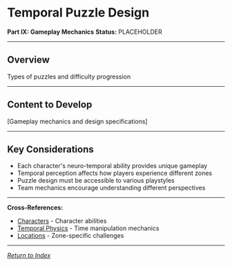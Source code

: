 # Temporal Puzzle Design

**Part IX: Gameplay Mechanics**
**Status:** PLACEHOLDER

---

## Overview

Types of puzzles and difficulty progression

---

## Content to Develop

[Gameplay mechanics and design specifications]

---

## Key Considerations

- Each character's neuro-temporal ability provides unique gameplay
- Temporal perception affects how players experience different zones
- Puzzle design must be accessible to various playstyles
- Team mechanics encourage understanding different perspectives

---

**Cross-References:**
- [Characters](../../03_Characters/) - Character abilities
- [Temporal Physics](../../01_UniverseFundamentals/02_TemporalPhysics.md) - Time manipulation mechanics
- [Locations](../../04_Locations/) - Zone-specific challenges

---

*[Return to Index](../../00_INDEX.md)*
